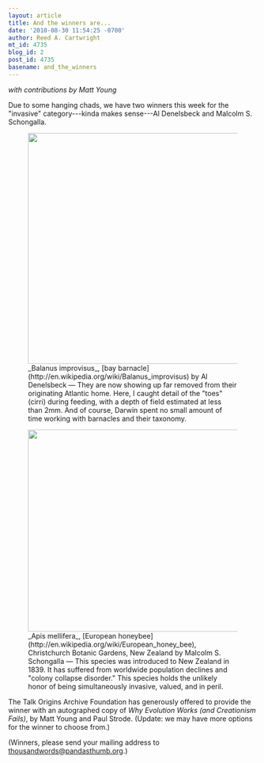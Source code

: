 ```yaml
---
layout: article
title: And the winners are...
date: '2010-08-30 11:54:25 -0700'
author: Reed A. Cartwright
mt_id: 4735
blog_id: 2
post_id: 4735
basename: and_the_winners
---
```

_with contributions by Matt Young_

Due to some hanging chads, we have two winners this week for the "invasive" category---kinda makes sense---Al Denelsbeck and Malcolm S. Schongalla.

<figure>
<img src="/PT/uploads/2010/Denelsbeck.Balanus_improvisus.jpg" alt="" width="600" height="466" />
<figcaption markdown="span">
_Balanus improvisus_, [bay barnacle](http://en.wikipedia.org/wiki/Balanus_improvisus) by Al Denelsbeck &mdash; They are now showing up far removed from their originating Atlantic home.  Here, I caught detail of the "toes" (cirri) during feeding, with a depth of field estimated at less than 2mm. And of course, Darwin spent no small amount of time working with barnacles and their taxonomy.

</figcaption>
</figure>

<figure>
<img src="/PT/uploads/2010/Schongalla.Apis_mellifera.jpg " alt="" width="600" height="408" />
<figcaption markdown="span">
_Apis mellifera_, [European honeybee](http://en.wikipedia.org/wiki/European_honey_bee), Christchurch Botanic Gardens, New Zealand by Malcolm S. Schongalla &mdash; This species was introduced to New Zealand in 1839. It has suffered from worldwide population declines and "colony collapse disorder." This species holds the unlikely honor of being simultaneously invasive, valued, and in peril.


</figcaption>
</figure>

The Talk Origins Archive Foundation has generously offered to provide the winner with an autographed copy of _Why Evolution Works (and Creationism Fails)_, by Matt Young and Paul Strode.  (Update: we may have more options for the winner to choose from.)

(Winners,  please send your mailing address to thousandwords@pandasthumb.org.)
